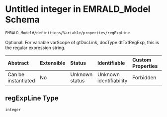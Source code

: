# Untitled integer in EMRALD\_Model Schema

```txt
EMRALD_Model#/definitions/Variable/properties/regExpLine
```

Optional. For variable varScope of gtDocLink, docType dtTxtRegExp, this is the regular expression string.

| Abstract            | Extensible | Status         | Identifiable            | Custom Properties | Additional Properties | Access Restrictions | Defined In                                                                                          |
| :------------------ | :--------- | :------------- | :---------------------- | :---------------- | :-------------------- | :------------------ | :-------------------------------------------------------------------------------------------------- |
| Can be instantiated | No         | Unknown status | Unknown identifiability | Forbidden         | Allowed               | none                | [EMRALD\_JsonSchemaV3\_0.json\*](../../../../out/EMRALD_JsonSchemaV3_0.json "open original schema") |

## regExpLine Type

`integer`
